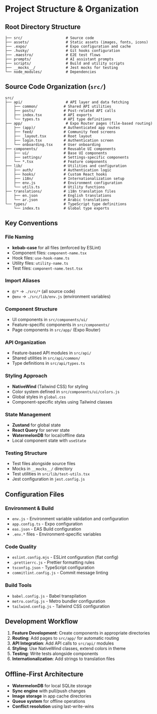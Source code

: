 # Project Structure & Organization

## Root Directory Structure

```
├── src/                    # Source code
├── assets/                 # Static assets (images, fonts, icons)
├── .expo/                  # Expo configuration and cache
├── .husky/                 # Git hooks configuration
├── .maestro/               # E2E test flows
├── prompts/                # AI assistant prompts
├── scripts/                # Build and utility scripts
├── __mocks__/              # Jest mocks for testing
└── node_modules/           # Dependencies
```

## Source Code Organization (`src/`)

```
src/
├── api/                    # API layer and data fetching
│   ├── common/            # Shared API utilities
│   ├── posts/             # Post-related API calls
│   ├── index.tsx          # API exports
│   └── types.ts           # API type definitions
├── app/                    # Expo Router pages (file-based routing)
│   ├── (app)/             # Authenticated app routes
│   ├── feed/              # Community feed screens
│   ├── _layout.tsx        # Root layout
│   ├── login.tsx          # Authentication screen
│   └── onboarding.tsx     # User onboarding
├── components/            # Reusable UI components
│   ├── ui/                # Base UI components
│   ├── settings/          # Settings-specific components
│   └── *.tsx              # Feature components
├── lib/                   # Utilities and configuration
│   ├── auth/              # Authentication logic
│   ├── hooks/             # Custom React hooks
│   ├── i18n/              # Internationalization setup
│   ├── env.js             # Environment configuration
│   └── utils.ts           # Utility functions
├── translations/          # i18n translation files
│   ├── en.json            # English translations
│   └── ar.json            # Arabic translations
└── types/                 # TypeScript type definitions
    └── index.ts           # Global type exports
```

## Key Conventions

### File Naming

- **kebab-case** for all files (enforced by ESLint)
- Component files: `component-name.tsx`
- Hook files: `use-hook-name.ts`
- Utility files: `utility-name.ts`
- Test files: `component-name.test.tsx`

### Import Aliases

- `@/*` → `./src/*` (all source code)
- `@env` → `./src/lib/env.js` (environment variables)

### Component Structure

- UI components in `src/components/ui/`
- Feature-specific components in `src/components/`
- Page components in `src/app/` (Expo Router)

### API Organization

- Feature-based API modules in `src/api/`
- Shared utilities in `src/api/common/`
- Type definitions in `src/api/types.ts`

### Styling Approach

- **NativeWind** (Tailwind CSS) for styling
- Color system defined in `src/components/ui/colors.js`
- Global styles in `global.css`
- Component-specific styles using Tailwind classes

### State Management

- **Zustand** for global state
- **React Query** for server state
- **WatermelonDB** for local/offline data
- Local component state with `useState`

### Testing Structure

- Test files alongside source files
- Mocks in `__mocks__/` directory
- Test utilities in `src/lib/test-utils.tsx`
- Jest configuration in `jest.config.js`

## Configuration Files

### Environment & Build

- `env.js` - Environment variable validation and configuration
- `app.config.ts` - Expo configuration
- `eas.json` - EAS Build configuration
- `.env.*` files - Environment-specific variables

### Code Quality

- `eslint.config.mjs` - ESLint configuration (flat config)
- `.prettierrc.js` - Prettier formatting rules
- `tsconfig.json` - TypeScript configuration
- `commitlint.config.js` - Commit message linting

### Build Tools

- `babel.config.js` - Babel transpilation
- `metro.config.js` - Metro bundler configuration
- `tailwind.config.js` - Tailwind CSS configuration

## Development Workflow

1. **Feature Development**: Create components in appropriate directories
2. **Routing**: Add pages to `src/app/` for automatic routing
3. **API Integration**: Add API calls to `src/api/` modules
4. **Styling**: Use NativeWind classes, extend colors in theme
5. **Testing**: Write tests alongside components
6. **Internationalization**: Add strings to translation files

## Offline-First Architecture

- **WatermelonDB** for local SQLite storage
- **Sync engine** with pull/push changes
- **Image storage** in app cache directories
- **Queue system** for offline operations
- **Conflict resolution** using last-write-wins
